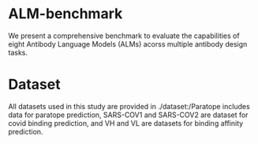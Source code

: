 # ALM-benchmark
We present a comprehensive benchmark to evaluate the capabilities of eight Antibody Language Models (ALMs) acorss multiple antibody design tasks.

# Dataset
All datasets used in this study are provided in ./dataset:/Paratope includes data for paratope prediction, SARS-COV1 and SARS-COV2 are dataset for covid binding prediction, and VH and VL are datasets for binding affinity prediction.
